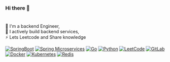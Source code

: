 ### Hi there 👋
#
🔭 I'm a backend Engineer,  
🌱 I actively build backend services,    
⚡ Lets Leetcode and Share knowledge

<!--
**idamsufiana/idamsufiana** is a ✨ _special_ ✨ repository because its `README.md` (this file) appears on your GitHub profile.

Here are some ideas to get you started:

- 🔭 I’m currently working on ...
- 🌱 I’m currently learning ...
- 👯 I’m looking to collaborate on ...
- 🤔 I’m looking for help with ...
- 💬 Ask me about ...
- 📫 How to reach me: ...
- 😄 Pronouns: ...
- ⚡ Fun fact: ...
-->


[![SpringBoot](https://img.shields.io/badge/-Springboot-black?style=flat&logo=spring&link=https://github.com/idamsufiana)](https://github.com/idamsufiana) 
[![Spring Microservices](https://img.shields.io/badge/-Spring_Microservices-g?style=flat&logo=spring&logoColor=white&link=https://github.com/idamsufiana)](https://github.com/idamsufiana) 
[![Go](https://img.shields.io/badge/--00ADD8?logo=go&logoColor=ffffff)](https://golang.org/)
[![Python](https://img.shields.io/badge/-Python-black?style=flat&logo=python&link=https://github.com/idamsufiana)](https://github.com/idamsufiana) 
[![LeetCode](https://img.shields.io/badge/-LeetCode-02569B?style=flat&logo=leetCode&link=https://github.com/idamsufiana)](https://github.com/idamsufiana)
[![GitLab](https://img.shields.io/badge/-GitLab-181717?style=flat&logo=gitlab&link=https://github.com/idamsufiana)](https://gitlab.com/idamsufiana)
[![Docker](https://img.shields.io/badge/-Docker-black?style=flat&logo=docker&link=https://github.com/idamsufiana)](https://github.com/idamsufiana) 
[![Kubernetes](https://img.shields.io/badge/-Kubernetes-blue?style=flat&logo=kubenetes&link=https://github.com/idamsufiana)](https://github.com/idamsufiana) 
[![Redis](https://img.shields.io/badge/-Redis-black?style=flat&logo=redis&link=https://github.com/idamsufiana)](https://github.com/idamsufiana) 

 



